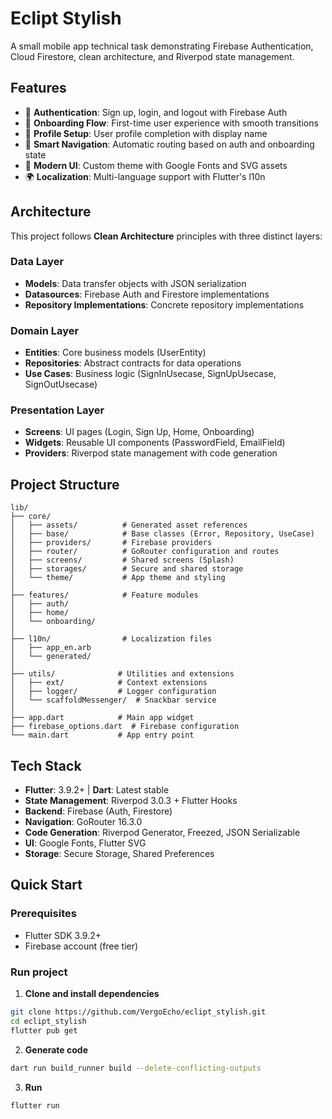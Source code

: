 # Eclipt Stylish

A small mobile app technical task demonstrating Firebase Authentication, Cloud Firestore, clean architecture, and Riverpod state management.

## Features

- 🔐 **Authentication**: Sign up, login, and logout with Firebase Auth
- 🎨 **Onboarding Flow**: First-time user experience with smooth transitions
- 👤 **Profile Setup**: User profile completion with display name
- 🧭 **Smart Navigation**: Automatic routing based on auth and onboarding state
- 🎨 **Modern UI**: Custom theme with Google Fonts and SVG assets
- 🌍 **Localization**: Multi-language support with Flutter's l10n

## Architecture

This project follows **Clean Architecture** principles with three distinct layers:

### Data Layer
- **Models**: Data transfer objects with JSON serialization
- **Datasources**: Firebase Auth and Firestore implementations
- **Repository Implementations**: Concrete repository implementations

### Domain Layer
- **Entities**: Core business models (UserEntity)
- **Repositories**: Abstract contracts for data operations
- **Use Cases**: Business logic (SignInUsecase, SignUpUsecase, SignOutUsecase)

### Presentation Layer
- **Screens**: UI pages (Login, Sign Up, Home, Onboarding)
- **Widgets**: Reusable UI components (PasswordField, EmailField)
- **Providers**: Riverpod state management with code generation

## Project Structure

```
lib/
├── core/
│   ├── assets/          # Generated asset references
│   ├── base/            # Base classes (Error, Repository, UseCase)
│   ├── providers/       # Firebase providers
│   ├── router/          # GoRouter configuration and routes
│   ├── screens/         # Shared screens (Splash)
│   ├── storages/        # Secure and shared storage
│   └── theme/           # App theme and styling
│
├── features/            # Feature modules
│   ├── auth/            
│   ├── home/
│   └── onboarding/
│
├── l10n/                # Localization files
│   ├── app_en.arb
│   └── generated/
│
├── utils/              # Utilities and extensions
│   ├── ext/            # Context extensions
│   ├── logger/         # Logger configuration
│   └── scaffoldMessenger/  # Snackbar service
│
├── app.dart            # Main app widget
├── firebase_options.dart  # Firebase configuration
└── main.dart           # App entry point
```

## Tech Stack

- **Flutter**: 3.9.2+ | **Dart**: Latest stable
- **State Management**: Riverpod 3.0.3 + Flutter Hooks
- **Backend**: Firebase (Auth, Firestore)
- **Navigation**: GoRouter 16.3.0
- **Code Generation**: Riverpod Generator, Freezed, JSON Serializable
- **UI**: Google Fonts, Flutter SVG
- **Storage**: Secure Storage, Shared Preferences

## Quick Start

### Prerequisites
- Flutter SDK 3.9.2+
- Firebase account (free tier)

### Run project

1. **Clone and install dependencies**
```bash
git clone https://github.com/VergoEcho/eclipt_stylish.git
cd eclipt_stylish
flutter pub get
```

2. **Generate code**
```bash
dart run build_runner build --delete-conflicting-outputs
```

3. **Run**
```bash
flutter run
```
